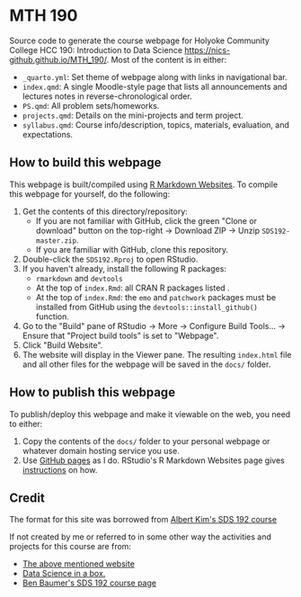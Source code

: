 # MTH 190

Source code to generate the course webpage for Holyoke Community College HCC 190: Introduction to Data Science <https://nics-github.github.io/MTH_190/>. Most of the content is in either:

-   `_quarto.yml`: Set theme of webpage along with links in navigational bar.
-   `index.qmd`: A single Moodle-style page that lists all announcements and lectures notes in reverse-chronological order.
-   `PS.qmd`: All problem sets/homeworks.
-   `projects.qmd`: Details on the mini-projects and term project.
-   `syllabus.qmd`: Course info/description, topics, materials, evaluation, and expectations.

## How to build this webpage

This webpage is built/compiled using [R Markdown Websites](https://rmarkdown.rstudio.com/lesson-13.html). To compile this webpage for yourself, do the following:

1.  Get the contents of this directory/repository:
    -   If you are not familiar with GitHub, click the green "Clone or download" button on the top-right -\> Download ZIP -\> Unzip `SDS192-master.zip`.
    -   If you are familiar with GitHub, clone this repository.
2.  Double-click the `SDS192.Rproj` to open RStudio.
3.  If you haven't already, install the following R packages:
    -   `rmarkdown` and `devtools`
    -   At the top of `index.Rmd`: all CRAN R packages listed .
    -   At the top of `index.Rmd`: the `emo` and `patchwork` packages must be installed from GitHub using the `devtools::install_github()` function.
4.  Go to the "Build" pane of RStudio -\> More -\> Configure Build Tools... -\> Ensure that "Project build tools" is set to "Webpage".
5.  Click "Build Website".
6.  The website will display in the Viewer pane. The resulting `index.html` file and all other files for the webpage will be saved in the `docs/` folder.

## How to publish this webpage

To publish/deploy this webpage and make it viewable on the web, you need to either:

1.  Copy the contents of the `docs/` folder to your personal webpage or whatever domain hosting service you use.
2.  Use [GitHub pages](https://pages.github.com/) as I do. RStudio's R Markdown Websites page gives [instructions](http://rmarkdown.rstudio.com/rmarkdown_websites.html#publishing_websites) on how.


## Credit

The format for this site was borrowed from [Albert Kim's SDS 192 course](https://bit.ly/sds192kim)

If not created by me or referred to in some other way the activities and projects for this course are from: 

* [The above mentioned website](https://bit.ly/sds192kim)
* [Data Science in a box.](https://datasciencebox.org/)
* [Ben Baumer's SDS 192 course page](https://beanumber.github.io/sds192/)
